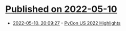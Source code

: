 # [Published on 2022-05-10](index.md)

* [2022-05-10, 20:09:27](https://news.ycombinator.com/item?id=31332018) - [PyCon US 2022 Highlights](https://ehmatthes.com/blog/pycon_2022_highlights/)
